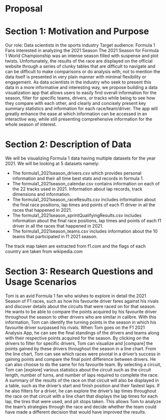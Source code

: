 # Proposal
# Section 1: Motivation and Purpose
Our role: Data scientists in the sports industry
Target audience: Formula 1 Fans interested in analyzing the 2021 Season
The 2021 Season for Formula 1 World Championship was an intense season filled with suspense and plot twists. Unfortunately, the results of the race are displayed on the official website through a series of clunky tables that are difficult to navigate and can be difficult to make comparisons or do analysis with, not to mention the data itself is presented in very plain manner with minimal flexibility or engagement. As data scientists in the industry who seek to present this data in a more informative and interesting way, we propose building a data visualization app that allows users to easily find overall information for the season, filter for specific teams, drivers, or tracks while being to see how they compare with each other, and clearly and concisely present key summary statistics and information for each race/team/driver. The app will greatly enhance the ease at which information can be accessed in an interactive way, while still presenting comprehensive information for the whole season of interest.

# Section 2: Description of Data
We will be visualizing Formula 1 data having multiple datasets for the year 2021. We will be looking at 5 datasets namely:

- The formula1_2021season_drivers.csv which provides personal information and their all time best stats and records in formula 1.
- The formula1_2021season_calendar.csv contains information on each of the 22 tracks used in 2021. Information about lap records, track dimensions and information.
- The formula1_2021season_raceResults.csv includes information about the final race positions, lap times and points of each f1 driver in all the races that happened in 2021.
- The formula1_2021season_sprintQualifyingResults.csv includes information about the final race positions, lap times and points of each f1 driver in all the races that happened in 2021.
- The formula1_2021season_teams.csv includes information about the 10 teams that participated in f1 2021 season.

The track map taken are extracted from f1.com and the flags of each country are taken from wikipedia.com


# Section 3: Research Questions and Usage Scenarios
Tom is an avid Formula 1 fan who wishes to explore in detail the 2021 Season of F1 races, such as how his favourite driver fares against his rivals and discover details about the circuits that were raced on for that season. He wants to be able to compare the points acquired by his favourite driver throughout the season to other drivers who are similar in calibre. With this information, Tom can identify the turning points in the season in which his favourite driver surpassed his rivals. When Tom goes on the F1 2021 Analysis App, he can see the final standings of the drivers and teams along with their respective points acquired for the season. By clicking on the drivers to filter for specific drivers, Tom can visualize and [compare] the points gained by these drivers throughout the season in a line chart. From the line chart, Tom can see which races were pivotal in a driver’s success in gaining points and compare the final point difference between drivers. He can also choose to do the same for his favourite team. By selecting a circuit, Tom can [explore] various statistics about the circuit such as the circuit length, number of turns, and number of laps required to complete the race. A summary of the results of the race on that circuit will also be displayed in a table, such as the driver’s start and finish position and their fastest laps. If he also filters for a driver, he can explore the driver’s lap times throughout the race on that circuit with a line chart that displays the lap times for each lap, the tires that were used, and pit stops taken. This allows Tom to analyze the team’s strategies through the race and decide whether the team could have made a different decision that would have improved the results.
